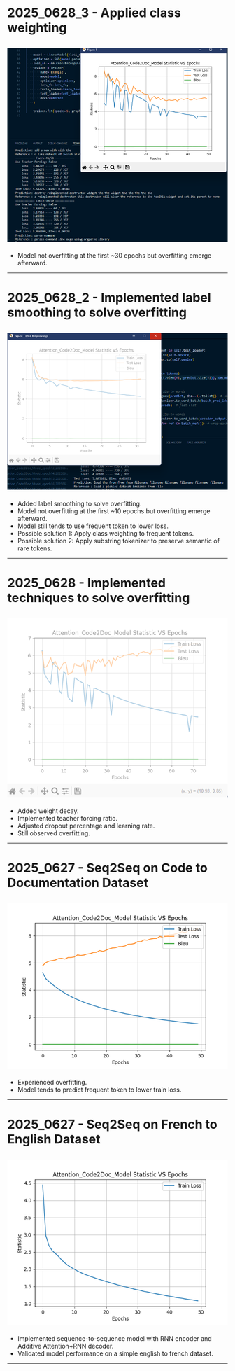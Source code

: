 # 2025_0628_3 - Applied class weighting
![](Attention_Decoder_2025_0628_3.png)
--- 
- Model not overfitting at the first ~30 epochs but overfitting emerge afterward.
---

# 2025_0628_2 - Implemented label smoothing to solve overfitting
![](Attention_Decoder_2025_0628_2.png)
--- 
- Added label smoothing to solve overfitting.
- Model not overfitting at the first ~10 epochs but overfitting emerge afterward.
- Model still tends to use frequent token to lower loss.
- Possible solution 1: Apply class weighting to frequent tokens.
- Possible solution 2: Apply substring tokenizer to preserve semantic of rare tokens.
---

# 2025_0628 - Implemented techniques to solve overfitting
![](Attention_Decoder_2025_0628.png)
---
- Added weight decay.
- Implemented teacher forcing ratio.
- Adjusted dropout percentage and learning rate.
- Still observed overfitting.
---

# 2025_0627 - Seq2Seq on Code to Documentation Dataset
![](Attention_Decoder_2025_0627.png)
---
- Experienced overfitting.
- Model tends to predict frequent token to lower train loss.
---

# 2025_0627 - Seq2Seq on French to English Dataset
![](Seq2Seq_Model_on_French2English_Dataset.png)
---
- Implemented sequence-to-sequence model with RNN encoder and Additive Attention+RNN decoder.
- Validated model performance on a simple english to french dataset.
---
